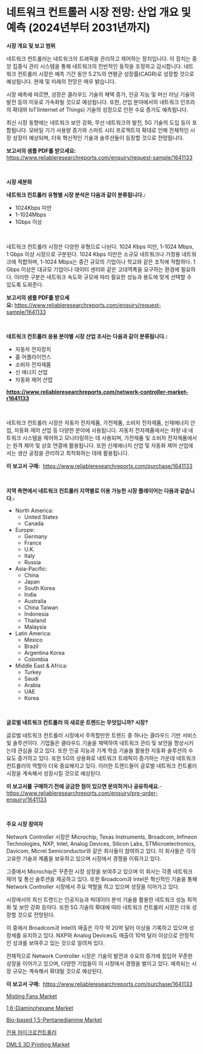 <p><h1>네트워크 컨트롤러 시장 전망: 산업 개요 및 예측 (2024년부터 2031년까지)</h1></p><p><strong>시장 개요 및 보고 범위</strong></p>
<p><p>네트워크 컨트롤러는 네트워크의 트래픽을 관리하고 제어하는 장치입니다. 이 장치는 중앙 집중식 관리 시스템을 통해 네트워크의 전반적인 동작을 조정하고 감시합니다. 네트워크 컨트롤러 시장은 예측 기간 동안 5.2%의 연평균 성장률(CAGR)로 성장할 것으로 예상됩니다. 현재 및 미래의 전망은 매우 밝습니다. </p><p>시장 예측에 따르면, 성장은 클라우드 기술의 채택 증가, 인공 지능 및 머신 러닝 기술의 발전 등의 이유로 가속화될 것으로 예상됩니다. 또한, 산업 분야에서의 네트워크 인프라의 확대와 IoT(Internet of Things) 기술의 성장으로 인한 수요 증가도 예측됩니다. </p><p>최신 시장 동향에는 네트워크 보안 강화, 무선 네트워크의 발전, 5G 기술의 도입 등이 포함됩니다. 모바일 기기 사용량 증가와 스마트 시티 프로젝트의 확대로 인해 전체적인 시장 성장이 예상되며, 더욱 혁신적인 기술과 솔루션들이 등장할 것으로 전망됩니다.</p></p>
<p><strong>보고서의 샘플 PDF를 받으세요:</strong> <a href="https://www.reliableresearchreports.com/enquiry/request-sample/1641133">https://www.reliableresearchreports.com/enquiry/request-sample/1641133</a></p>
<p>&nbsp;</p>
<p><strong>시장 세분화</strong></p>
<p><strong>네트워크 컨트롤러 유형별 시장 분석은 다음과 같이 분류됩니다.:</strong></p>
<p><ul><li>1024Kbps 미만</li><li>1-1024Mbps</li><li>1Gbps 이상</li></ul></p>
<p>&nbsp;</p>
<p><p>네트워크 컨트롤러 시장은 다양한 유형으로 나뉜다. 1024 Kbps 미만, 1-1024 Mbps, 1 Gbps 이상 시장으로 구분된다. 1024 Kbps 미만은 소규모 네트워크나 가정용 네트워크에 적합하며, 1-1024 Mbps는 중간 규모의 기업이나 학교와 같은 조직에 적합하다. 1 Gbps 이상은 대규모 기업이나 데이터 센터와 같은 고대역폭을 요구하는 환경에 필요하다. 이러한 구분은 네트워크 속도와 규모에 따라 필요한 성능과 용도에 맞게 선택할 수 있도록 도와준다.</p></p>
<p><strong>보고서의 샘플 PDF를 받으세요:</strong>&nbsp;<a href="https://www.reliableresearchreports.com/enquiry/request-sample/1641133">https://www.reliableresearchreports.com/enquiry/request-sample/1641133</a></p>
<p>&nbsp;</p>
<p><strong> 네트워크 컨트롤러 응용 분야별 시장 산업 조사는 다음과 같이 분류됩니다.:</strong></p>
<p><ul><li>자동차 전자장치</li><li>홈 어플라이언스</li><li>소비자 전자제품</li><li>신 에너지 산업</li><li>자동화 제어 산업</li></ul></p>
<p><strong><a href="https://www.reliableresearchreports.com/network-controller-market-r1641133">https://www.reliableresearchreports.com/network-controller-market-r1641133</a></strong></p>
<p>&nbsp;</p>
<p><p>네트워크 컨트롤러 시장은 자동차 전자제품, 가전제품, 소비자 전자제품, 신재에너지 산업, 자동화 제어 산업 등 다양한 분야에 사용됩니다. 자동차 전자제품에서는 차량 내 네트워크 시스템을 제어하고 모니터링하는 데 사용되며, 가전제품 및 소비자 전자제품에서는 원격 제어 및 상호 연결에 활용됩니다. 또한 신재에너지 산업 및 자동화 제어 산업에서는 생산 공정을 관리하고 최적화하는 데에 활용됩니다.</p></p>
<p><strong>이 보고서 구매:</strong>&nbsp; <a href="https://www.reliableresearchreports.com/purchase/1641133">https://www.reliableresearchreports.com/purchase/1641133</a></p>
<p>&nbsp;</p>
<p><strong>지역 측면에서 네트워크 컨트롤러 지역별로 이용 가능한 시장 플레이어는 다음과 같습니다.:</strong></p>
<p><ul>
    <li>
        North America:
        <ul>
            <li>United States</li>
            <li>Canada</li>
        </ul>
    </li>
    <li>
        Europe:
        <ul>
            <li>Germany</li>
            <li>France</li>
            <li>U.K.</li>
            <li>Italy</li>
            <li>Russia</li>
        </ul>
    </li>
    <li>
        Asia-Pacific:
        <ul>
            <li>China</li>
            <li>Japan</li>
            <li>South Korea</li>
            <li>India</li>
            <li>Australia</li>
            <li>China Taiwan</li>
            <li>Indonesia</li>
            <li>Thailand</li>
            <li>Malaysia</li>
        </ul>
    </li>
    <li>
        Latin America:
        <ul>
            <li>Mexico</li>
            <li>Brazil</li>
            <li>Argentina Korea</li>
            <li>Colombia</li>
        </ul>
    </li>
    <li>
        Middle East & Africa:
        <ul>
            <li>Turkey</li>
            <li>Saudi</li>
            <li>Arabia</li>
            <li>UAE</li>
            <li>Korea</li>
        </ul>
    </li>
    </ul></p>
<p>&nbsp;</p>
<p><strong>글로벌 네트워크 컨트롤러 의 새로운 트렌드는 무엇입니까? 시장?</strong></p>
<p><p>글로벌 네트워크 컨트롤러 시장에서 주목할만한 트렌드 중 하나는 클라우드 기반 서비스 및 솔루션이다. 기업들은 클라우드 기술을 채택하여 네트워크 관리 및 보안을 향상시키는데 관심을 갖고 있다. 또한 인공 지능과 기계 학습 기술을 활용한 자동화 솔루션의 수요도 증가하고 있다. 또한 5G의 상용화로 네트워크 트래픽이 증가하는 가운데 네트워크 컨트롤러의 역할이 더욱 중요해지고 있다. 이러한 트렌드들이 글로벌 네트워크 컨트롤러 시장을 계속해서 성장시킬 것으로 예상된다.</p></p>
<p><strong>이 보고서를 구매하기 전에 궁금한 점이 있으면 문의하거나 공유하세요.</strong>- <a href="https://www.reliableresearchreports.com/enquiry/pre-order-enquiry/1641133">https://www.reliableresearchreports.com/enquiry/pre-order-enquiry/1641133</a></p>
<p>&nbsp;</p>
<p><strong>주요 시장 참여자</strong></p>
<p><p>Network Controller 시장은 Microchip, Texas Instruments, Broadcom, Infineon Technologies, NXP, Intel, Analog Devices, Silicon Labs, STMicroelectronics, Davicom, Micrel Semiconductor와 같은 회사들이 참여하고 있다. 이 회사들은 각각 고유한 기술과 제품을 보유하고 있으며 시장에서 경쟁을 이뤄가고 있다.</p><p>그중에서 Microchip은 꾸준한 시장 성장을 보여주고 있으며 이 회사는 각종 네트워크 제어 및 통신 솔루션을 제공하고 있다. 또한 Broadcom과 Intel은 혁신적인 기술을 통해 Network Controller 시장에서 주요 역할을 하고 있으며 성장을 이어가고 있다.</p><p>시장에서의 최신 트렌드는 인공지능과 빅데이터 분석 기술을 활용한 네트워크 성능 최적화 및 보안 강화 등이다. 또한 5G 기술의 확대에 따라 네트워크 컨트롤러 시장은 더욱 성장할 것으로 전망된다.</p><p>이 중에서 Broadcom과 Intel의 매출은 각각 약 20억 달러 이상을 기록하고 있으며 성장세를 유지하고 있다. NXP와 Analog Devices도 매출이 10억 달러 이상으로 안정적인 성과를 보여주고 있는 것으로 알려져 있다.</p><p>전체적으로 Network Controller 시장은 기술의 발전과 수요의 증가에 힘입어 꾸준한 성장을 이어가고 있으며, 다양한 기업들이 이 시장에서 경쟁을 벌이고 있다. 예측되는 시장 규모는 계속해서 확대될 것으로 예상된다.</p></p>
<p><strong>이 보고서 구매:</strong>&nbsp;&nbsp;<a href="https://www.reliableresearchreports.com/purchase/1641133">https://www.reliableresearchreports.com/purchase/1641133</a></p>
<p><p><a href="https://issuu.com/reportprime-2/docs/misting-fans-market-size-2030.pptx">Misting Fans Market</a></p><p><a href="https://github.com/vimar16th/Market-Research-Report-List-4/blob/main/16-diaminohexane-market.md">1,6-Diaminohexane Market</a></p><p><a href="https://github.com/JameTravis/Market-Research-Report-List-5/blob/main/bio-based-15-pentanediamine-market.md">Bio-based 1,5-Pentanediamine Market</a></p><p><a href="https://github.com/rcabello548/Market-Research-Report-List-1/blob/main/673797369419.md">전용 마이크로컨트롤러</a></p><p><a href="https://www.linkedin.com/pulse/dmls-3d-printing-market-share-evolution-growth-trends-2024-wkarc">DMLS 3D Printing Market</a></p></p>